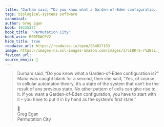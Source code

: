 ```yaml
---
title: "Durham said, “Do you know what a Garden-of-Eden configuratio..."
tags: biological-systems software
canonical: 
author: Greg Egan
book: 10325377
book_title: "Permutation City"
book_asin: B00FDWCPV2
hide_title: true
readwise_url: https://readwise.io/open/264827193
image: https://images-na.ssl-images-amazon.com/images/I/518Kr6-r%2BzL._SL200_.jpg
favicon_url: 
source_emoji: 📕
---
```


> Durham said, “Do you know what a Garden-of-Eden configuration is?” Maria was caught blank for a second, then she said, “Yes, of course. In cellular automaton theory, it’s a state of the system that can’t be the result of any previous state. No other pattern of cells can give rise to it. If you want a Garden-of-Eden configuration, you have to start with it – you have to put it in by hand as the system’s first state.”
> <div class="quoteback-footer"><div class="quoteback-avatar"><span class="mini-emoji"> 📕</span></div><div class="quoteback-metadata"><div class="metadata-inner"><span style="display:none">FROM:</span><div aria-label="Greg Egan" class="quoteback-author"> Greg Egan</div><div aria-label="Permutation City" class="quoteback-title"> Permutation City</div></div></div></div>